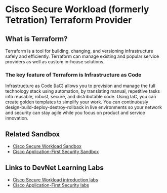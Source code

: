 Cisco Secure Workload (formerly Tetration) Terraform Provider
=====================================

## What is Terraform?
Terraform is a tool for building, changing, and versioning infrastructure safely and efficiently. Terraform can manage existing and popular service providers as well as custom in-house solutions.

### The key feature of Terraform is Infrastructure as Code
Infrastructure as Code (IaC) allows you to provision and manage the full technology stack using automation, by translating manual, repetitive tasks into reusable, robust, secure, and distributable code. Using IaC, you can create golden templates to simplify your work. You can continuously design-build-deploy-destroy-rollback in live environments so your network and security can stay agile while you focus on product and service innovation. 

## Related Sandbox
* [Cisco Secure Workload Sandbox](https://devnetsandbox.cisco.com/RM/Diagram/Index/e95caf39-0b4a-45da-9305-49a65f8dce97?diagramType=Topology)
* [Cisco Application-First Security Sandbox](https://devnetsandbox.cisco.com/RM/Diagram/Index/88e9fabf-abbf-4c0b-b1a1-c4999d794a10?diagramType=Topology)

## Links to DevNet Learning Labs
* [Cisco Secure Workload introduction labs](https://developer.cisco.com/learning/modules/secure-workload/Tetration-Intro-APIs-Learning-Lab/step/1)
* [Cisco Application-First Security labs](https://developer.cisco.com/learning/modules/cisco-app-first-security-lab/app-first-sec-aws-lab/step/1)
